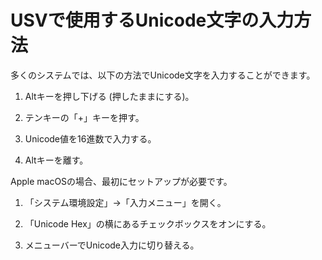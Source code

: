 # USVで使用するUnicode文字の入力方法

多くのシステムでは、以下の方法でUnicode文字を入力することができます。
 
1. Altキーを押し下げる (押したままにする)。
 
2. テンキーの「+」キーを押す。
 
3. Unicode値を16進数で入力する。

4. Altキーを離す。
 
Apple macOSの場合、最初にセットアップが必要です。

1. 「システム環境設定」→「入力メニュー」を開く。

2. 「Unicode Hex」の横にあるチェックボックスをオンにする。

3. メニューバーでUnicode入力に切り替える。
